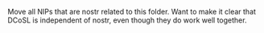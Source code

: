 Move all NIPs that are nostr related to this folder. Want to make it clear that DCoSL is independent of nostr, even though they do work well together.
